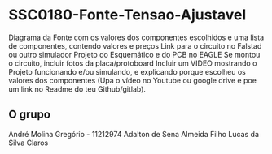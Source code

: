 # SSC0180-Fonte-Tensao-Ajustavel

Diagrama da Fonte com os valores dos componentes escolhidos e uma lista de componentes, contendo valores e preços
Link para o circuito no Falstad ou outro simulador
Projeto do Esquemático e do PCB no EAGLE
Se montou o circuito, incluir fotos da placa/protoboard
Incluir um VIDEO mostrando o Projeto funcionando e/ou simulando, e explicando porque escolheu os valores dos componentes (Upa o vídeo no Youtube ou google drive e poe um link no Readme do teu Github/gitlab).

## O grupo

André Molina Gregório - 11212974
Adalton de Sena Almeida Filho
Lucas da Silva Claros
